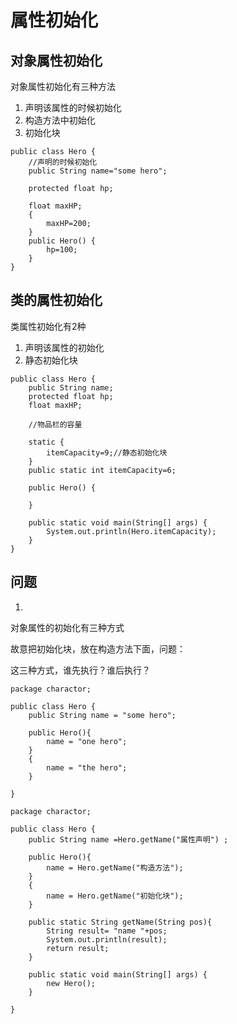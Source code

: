 # 属性初始化

## 对象属性初始化

对象属性初始化有三种方法

1. 声明该属性的时候初始化
2. 构造方法中初始化
3. 初始化块

```
public class Hero {
	//声明的时候初始化
	public String name="some hero";
	
	protected float hp;
	
	float maxHP;
	{
		maxHP=200;
	}
	public Hero() {
		hp=100;
	}
}
```
## 类的属性初始化

类属性初始化有2种

1. 声明该属性的初始化
2. 静态初始化块

```
public class Hero {
	public String name;
	protected float hp;
	float maxHP;
	
	//物品栏的容量
	
	static {
		itemCapacity=9;//静态初始化块
	}
	public static int itemCapacity=6;
	
	public Hero() {
		
	}
	
	public static void main(String[] args) {
		System.out.println(Hero.itemCapacity);
	}
}
```

## 问题

1.
对象属性的初始化有三种方式

故意把初始化块，放在构造方法下面，问题：

这三种方式，谁先执行？谁后执行？
```
package charactor;
 
public class Hero {
    public String name = "some hero"; 
     
    public Hero(){
        name = "one hero";
    }
    {
        name = "the hero";
    }
     
}
```
```
package charactor;
  
public class Hero {
    public String name =Hero.getName("属性声明") ;
      
    public Hero(){
        name = Hero.getName("构造方法");
    }
    {
        name = Hero.getName("初始化块");
    }
     
    public static String getName(String pos){
        String result= "name "+pos;
        System.out.println(result);
        return result;
    }
     
    public static void main(String[] args) {
        new Hero();
    }
     
}
```